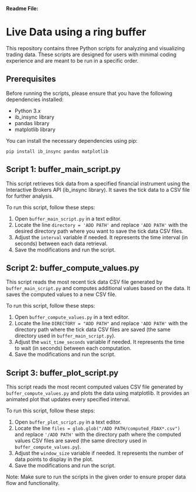 **Readme File:**

# Live Data using a ring buffer

This repository contains three Python scripts for analyzing and visualizing trading data. These scripts are designed for users with minimal coding experience and are meant to be run in a specific order.

## Prerequisites

Before running the scripts, please ensure that you have the following dependencies installed:

- Python 3.x
- ib_insync library
- pandas library
- matplotlib library

You can install the necessary dependencies using pip:

```shell
pip install ib_insync pandas matplotlib
```

## Script 1: buffer_main_script.py

This script retrieves tick data from a specified financial instrument using the Interactive Brokers API (ib_insync library). It saves the tick data to a CSV file for further analysis.

To run this script, follow these steps:

1. Open `buffer_main_script.py` in a text editor.
2. Locate the line `directory = 'ADD PATH'` and replace `'ADD PATH'` with the desired directory path where you want to save the tick data CSV files.
3. Adjust the `interval` variable if needed. It represents the time interval (in seconds) between each data retrieval.
4. Save the modifications and run the script.

## Script 2: buffer_compute_values.py

This script reads the most recent tick data CSV file generated by `buffer_main_script.py` and computes additional values based on the data. It saves the computed values to a new CSV file.

To run this script, follow these steps:

1. Open `buffer_compute_values.py` in a text editor.
2. Locate the line `DIRECTORY = "ADD PATH"` and replace `'ADD PATH'` with the directory path where the tick data CSV files are saved (the same directory used in `buffer_main_script.py`).
3. Adjust the `wait_time_seconds` variable if needed. It represents the time to wait (in seconds) between each computation.
4. Save the modifications and run the script.

## Script 3: buffer_plot_script.py

This script reads the most recent computed values CSV file generated by `buffer_compute_values.py` and plots the data using matplotlib. It provides an animated plot that updates every specified interval.

To run this script, follow these steps:

1. Open `buffer_plot_script.py` in a text editor.
2. Locate the line `files = glob.glob("/ADD PATH/computed_FDAX*.csv")` and replace `'/ADD PATH'` with the directory path where the computed values CSV files are saved (the same directory used in `buffer_compute_values.py`).
3. Adjust the `window_size` variable if needed. It represents the number of data points to display in the plot.
4. Save the modifications and run the script.

Note: Make sure to run the scripts in the given order to ensure proper data flow and functionality.

